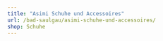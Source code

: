 ```yaml
---
title: "Asimi Schuhe und Accessoires"
url: /bad-saulgau/asimi-schuhe-und-accessoires/
shop: Schuhe
---
```

